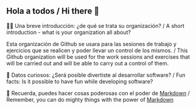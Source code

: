 ## Hola a todos / Hi there 👋

🙋‍♀️ Una breve introducción: ¿de qué se trata su organización? / A short introduction - what is your organization all about?

Esta organización de Github se usara para las sesiones de trabajo y ejercicios que se realicen y poder llevar un control de los mismos. /
This Github organization will be used for the work sessions and exercises that will be carried out and will be able to carry out a control of them.

🍿 Datos curiosos: ¿Será posible divertiste al desarrollar software? / Fun facts: Is it possible to have fun while developing software?

🧙 Recuerda, puedes hacer cosas poderosas con el poder de [Markdown](https://docs.github.com/github/writing-on-github/getting-started-with-writing-and-formatting-on-github/basic-writing-and-formatting-syntax) / Remember, you can do mighty things with the power of [Markdown](https://docs.github.com/github/writing-on-github/getting-started-with-writing-and-formatting-on-github/basic-writing-and-formatting-syntax)
<!--
**Here are some ideas to get you started:**
🌈 Contribution guidelines - how can the community get involved?
👩‍💻 Useful resources - where can the community find your docs? Is there anything else the community should know?
-->

